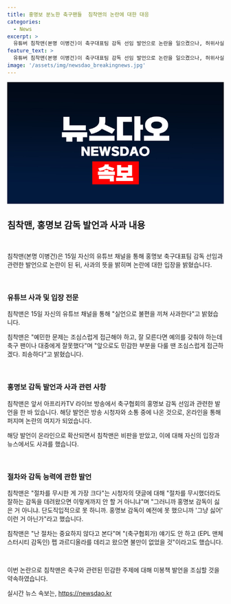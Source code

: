 ```yaml
---
title: 홍명보 분노한 축구팬들  침착맨의 논란에 대한 대응
categories:
  - News
excerpt: >
  유튜버 침착맨(본명 이병건)이 축구대표팀 감독 선임 발언으로 논란을 일으켰으나, 허위사실로 밝혀지고 있는 것으로 알려졌다. 이에 사과를 했으며, 앞으로 민감한 주제에 대해 조심스럽게 다루고자 한다고 전했다. 이에 대한 온라인 비판이 이어졌지만, 침착맨은 공식적으로 사과하며 사태를 마무리했다.
feature_text: >
  유튜버 침착맨(본명 이병건)이 축구대표팀 감독 선임 발언으로 논란을 일으켰으나, 허위사실로 밝혀지고 있는 것으로 알려졌다. 이에 사과를 했으며, 앞으로 민감한 주제에 대해 조심스럽게 다루고자 한다고 전했다. 이에 대한 온라인 비판이 이어졌지만, 침착맨은 공식적으로 사과하며 사태를 마무리했다.
image: '/assets/img/newsdao_breakingnews.jpg'
---
```


<p><img src="/assets/img/newsdao_breakingnews.jpg" alt="cryptoinkorea 속보" /></p>

<h2 data-ke-size="size26">침착맨, 홍명보 감독 발언과 사과 내용</h2>

<p data-ke-size="size16">&nbsp;</p>

<p>침착맨(본명 이병건)은 15일 자신의 유튜브 채널을 통해 홍명보 축구대표팀 감독 선임과 관련한 발언으로 논란이 된 뒤, 사과의 뜻을 밝히며 논란에 대한 입장을 밝혔습니다.</p>

<p data-ke-size="size16">&nbsp;</p>

<h3>유튜브 사과 및 입장 전문</h3>

<p data-ke-size="size16">침착맨은 15일 자신의 유튜브 채널을 통해 "실언으로 불편을 끼쳐 사과한다"고 밝혔습니다.</p>

<p data-ke-size="size16">침착맨은 "예민한 문제는 조심스럽게 접근해야 하고, 잘 모른다면 예의를 갖춰야 하는데 축구 팬이나 대중에게 잘못했다"며 "앞으로도 민감한 부분을 다룰 땐 조심스럽게 접근하겠다. 죄송하다"고 밝혔습니다.</p>

<p data-ke-size="size16">&nbsp;</p>

<h3>홍명보 감독 발언과 사과 관련 사항</h3>

<p data-ke-size="size16">침착맨은 앞서 아프리카TV 라이브 방송에서 축구협회의 홍명보 감독 선임과 관련한 발언을 한 바 있습니다. 해당 발언은 방송 시청자와 소통 중에 나온 것으로, 온라인을 통해 퍼지며 논란의 여지가 되었습니다.</p>

<p data-ke-size="size16">해당 발언이 온라인으로 확산되면서 침착맨은 비판을 받았고, 이에 대해 자신의 입장과 뉴스에서도 사과를 했습니다.</p>

<p data-ke-size="size16">&nbsp;</p>

<h3>절차와 감독 능력에 관한 발언</h3>

<p data-ke-size="size16">침착맨은 "절차를 무시한 게 가장 크다"는 시청자의 댓글에 대해 "절차를 무시했더라도 잘하는 감독을 데려왔으면 이렇게까지 안 할 거 아니냐"며 "그러니까 홍명보 감독이 싫은 거 아니냐. 단도직입적으로 못 하니까. 홍명보 감독이 예전에 못 했으니까 '그냥 싫어' 이런 거 아닌가"라고 했습니다.</p>

<p data-ke-size="size16">침착맨은 "난 절차는 중요하지 않다고 본다"며 "(축구협회가) 얘기도 안 하고 (EPL 맨체스터시티 감독인) 펩 과르디올라를 데리고 왔으면 불만이 없었을 것"이라고도 했습니다.</p>

<p data-ke-size="size16">&nbsp;</p>

<p>이번 논란으로 침착맨은 축구와 관련된 민감한 주제에 대해 미봉책 발언을 조심할 것을 약속하였습니다.</p>
실시간 뉴스 속보는, <a href="https://newsdao.kr" rel="dofollow">https://newsdao.kr</a>


